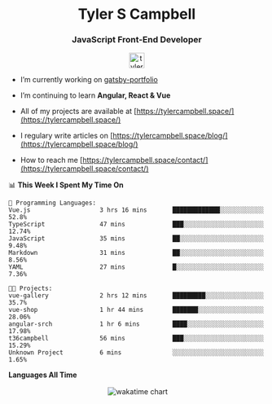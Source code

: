 <h1 align="center">Tyler S Campbell</h1>
<h3 align="center">JavaScript Front-End Developer</h3>
<p align="center">
<a href="https://linkedin.com/in/tyler-campbell36" target="blank"><img align="center" src="https://cdn.jsdelivr.net/npm/simple-icons@3.0.1/icons/linkedin.svg" alt="tyler-campbell36" height="30" width="30" /></a>
</p>

- I’m currently working on [gatsby-portfolio](https://github.com/t36campbell/gatsby-portfolio)

- I’m continuing to learn **Angular, React & Vue**

- All of my projects are available at [https://tylercampbell.space/](https://tylercampbell.space/)

- I regulary write articles on [https://tylercampbell.space/blog/](https://tylercampbell.space/blog/)

- How to reach me [https://tylercampbell.space/contact/](https://tylercampbell.space/contact/)

<!--START_SECTION:waka-->
📊 **This Week I Spent My Time On** 

```text
💬 Programming Languages: 
Vue.js                   3 hrs 16 mins       █████████████░░░░░░░░░░░░   52.8% 
TypeScript               47 mins             ███░░░░░░░░░░░░░░░░░░░░░░   12.74% 
JavaScript               35 mins             ██░░░░░░░░░░░░░░░░░░░░░░░   9.48% 
Markdown                 31 mins             ██░░░░░░░░░░░░░░░░░░░░░░░   8.56% 
YAML                     27 mins             █░░░░░░░░░░░░░░░░░░░░░░░░   7.36%

🐱‍💻 Projects: 
vue-gallery              2 hrs 12 mins       █████████░░░░░░░░░░░░░░░░   35.7% 
vue-shop                 1 hr 44 mins        ███████░░░░░░░░░░░░░░░░░░   28.06% 
angular-srch             1 hr 6 mins         ████░░░░░░░░░░░░░░░░░░░░░   17.98% 
t36campbell              56 mins             ███░░░░░░░░░░░░░░░░░░░░░░   15.29% 
Unknown Project          6 mins              ░░░░░░░░░░░░░░░░░░░░░░░░░   1.65%

```

<!--END_SECTION:waka-->
**Languages All Time** 
<p align="center">&nbsp;<img align="center" alt="wakatime chart"
src="https://wakatime.com/share/@738aac7f-8868-4bc3-a1df-4c36703ee4b6/ffb1a4eb-0234-4a6d-8897-da182b371844.png"/></p>

